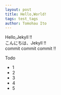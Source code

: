 ```yaml
---
layout: post
title: Hello,World!
tags: test_tags
author: Tomohau Ito
---
```

Hello,Jekyll !!  
こんにちは、Jekyll !!  
commit commit commit !!  

Todo
- 1
- 2
- 3
- 4
- 5
